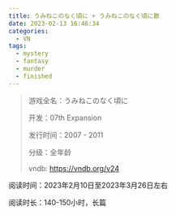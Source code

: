 ```yaml
---
title: うみねこのなく頃に + うみねこのなく頃に散
date: 2023-02-13 16:46:34
categories:
  - VN
tags:
  - mystery
  - fantasy
  - murder
  - finished
---
```


> 游戏全名：うみねこのなく頃に
>
> 开发：07th Expansion
>
> 发行时间：2007 - 2011
>
> 分级：全年龄
>
> vndb: https://vndb.org/v24

阅读时间：2023年2月10日至2023年3月26日左右

阅读时长：140-150小时，长篇
